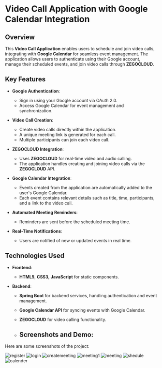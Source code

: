 # Video Call Application with Google Calendar Integration

## Overview
This **Video Call Application** enables users to schedule and join video calls, integrating with **Google Calendar** for seamless event management. The application allows users to authenticate using their Google account, manage their scheduled events, and join video calls through **ZEGOCLOUD**.

## Key Features
- **Google Authentication**:
  - Sign in using your Google account via OAuth 2.0.
  - Access Google Calendar for event management and synchronization.

- **Video Call Creation**:
  - Create video calls directly within the application.
  - A unique meeting link is generated for each call.
  - Multiple participants can join each video call.

- **ZEGOCLOUD Integration**:
  - Uses **ZEGOCLOUD** for real-time video and audio calling.
  - The application handles creating and joining video calls via the **ZEGOCLOUD** API.

- **Google Calendar Integration**:
  - Events created from the application are automatically added to the user's Google Calendar.
  - Each event contains relevant details such as title, time, participants, and a link to the video call.
  
- **Automated Meeting Reminders**:
  - Reminders are sent before the scheduled meeting time.

- **Real-Time Notifications**:
  - Users are notified of new or updated events in real time.

## Technologies Used
- **Frontend**:
  - **HTML5**, **CSS3**, **JavaScript** for static components.
    
- **Backend**:
  - **Spring Boot** for backend services, handling authentication and event management.
  - **Google Calendar API** for syncing events with Google Calendar.
  - **ZEGOCLOUD** for video calling functionality.
 
  - ## Screenshots and Demo:
Here are some screenshots of the project:

![register](https://github.com/user-attachments/assets/9f8e25b9-6e8e-4f21-951b-88201beba0d6)
![login](https://github.com/user-attachments/assets/fdd78957-ba5e-435e-a852-1ed854a1605b)
![createmeeting](https://github.com/user-attachments/assets/caa6d037-aeda-4c99-98da-63426370c098)
![meeting1](https://github.com/user-attachments/assets/7de116f3-e0df-4423-a7eb-02d30c74bc13)
![meeting](https://github.com/user-attachments/assets/c5a27d76-f71e-4f53-932a-a2e0b128bb09)
![shedule](https://github.com/user-attachments/assets/e0fa217f-e8c7-4df7-8f24-c369c4a61b6a)
![calender](https://github.com/user-attachments/assets/d9966726-3c12-48ea-9d89-5724aa776ab1)
